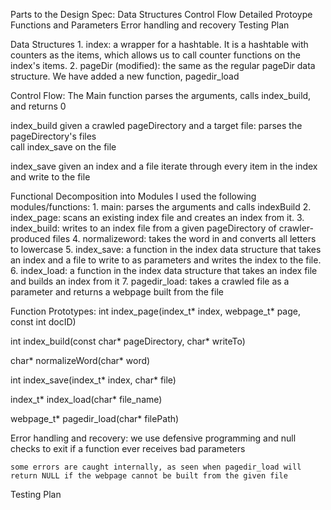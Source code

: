 Parts to the Design Spec:
    Data Structures
    Control Flow
    Detailed Protoype Functions and Parameters
    Error handling and recovery
    Testing Plan



Data Structures
    1. index: a wrapper for a hashtable. It is a hashtable with counters as the items, which allows us to call counter functions on the index's items. 
    2. pageDir (modified): the same as the regular pageDir data structure. We have added a new function, pagedir_load

Control Flow: 
The Main function parses the arguments, calls index_build, and returns 0

index_build
    given a crawled pageDirectory and a target file:
        parses the pageDirectory's files   
            call index_save on the file

index_save
    given an index and a file
        iterate through every item in the index and write to the file

Functional Decomposition into Modules
I used the following modules/functions:
    1. main: parses the arguments and calls indexBuild
    2. index_page: scans an existing index file and creates an index from it. 
    3. index_build: writes to an index file from a given pageDirectory of crawler-produced files
    4. normalizeword: takes the word in and converts all letters to lowercase
    5. index_save: a function in the index data structure that takes an index and a file to write to as parameters and writes the index to the file.
    6. index_load: a function in the index data structure that takes an index file and builds an index from it
    7. pagedir_load: takes a crawled file as a parameter and returns a webpage built from the file

Function Prototypes:
int index_page(index_t* index, webpage_t* page, const int docID)

int index_build(const char* pageDirectory, char* writeTo)

char* normalizeWord(char* word)

int index_save(index_t* index, char* file)

index_t* index_load(char* file_name)

webpage_t* pagedir_load(char* filePath)

Error handling and recovery:
    we use defensive programming and null checks to exit if a function ever receives bad parameters

    some errors are caught internally, as seen when pagedir_load will return NULL if the webpage cannot be built from the given file

Testing Plan